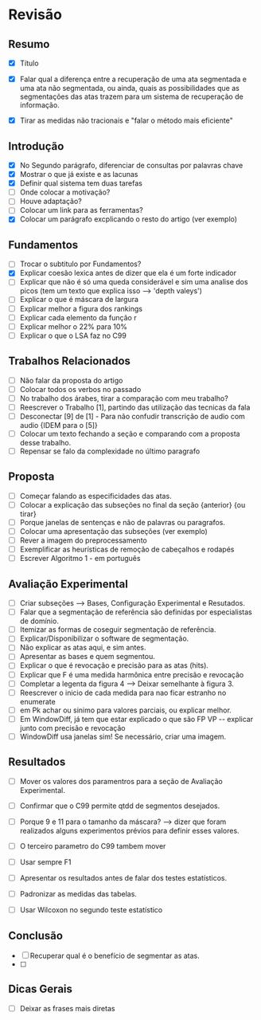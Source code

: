 
# Revisão

## Resumo
  - [x] Título
  - [x] Falar qual a diferença entre a recuperação de uma ata segmentada e uma ata não segmentada, ou ainda, quais as possibilidades que as segmentações das atas trazem para um sistema de recuperação de informação.
  - [x] Tirar as medidas não tracionais e "falar o método mais eficiente"


## Introdução
  - [x] No Segundo parágrafo, diferenciar de consultas por palavras chave
  - [x] Mostrar o que já existe e as lacunas
  - [x] Definir qual sistema tem duas tarefas
  - [ ] Onde colocar a motivação?
  - [ ] Houve adaptação?
  - [ ] Colocar um link para as ferramentas?
  - [x] Colocar um parágrafo excplicando o resto do artigo (ver exemplo)

## Fundamentos
  - [ ] Trocar o subtitulo por Fundamentos?
  - [x] Explicar coesão lexica antes de dizer que ela é um forte indicador
  - [ ] Explicar que não é só uma queda considerável e sim uma analise dos picos (tem um texto que explica isso --> 'depth valeys')
  - [ ] Explicar o que é máscara de largura
  - [ ] Explicar melhor a figura dos rankings
  - [ ] Explicar cada elemento da função r
  - [ ] Explicar melhor o 22% para 10%
  - [ ] Explicar o que o LSA faz no C99

## Trabalhos Relacionados
  - [ ] Não falar da proposta do artigo
  - [ ] Colocar todos os verbos no passado
  - [ ] No trabalho dos árabes, tirar a comparação com meu trabalho?
  - [ ] Reescrever o Trabalho [1], partindo das utilização das tecnicas da fala
  - [ ] Desconectar [9] de [1] - Para não confudir transcrição de audio com audio {IDEM para o [5]}
  - [ ] Colocar um texto fechando a seção e comparando com a proposta desse trabalho.
  - [ ] Repensar se falo da complexidade no último paragrafo

## Proposta
  - [ ] Começar falando as especificidades das atas.
  - [ ] Colocar a explicação das subseções no final da seção {anterior} {ou tirar}
  - [ ] Porque janelas de sentenças e não de palavras ou paragrafos.
  - [ ] Colocar uma apresentação das subseções (ver exemplo)
  - [ ] Rever a imagem do preprocessamento
  - [ ] Exemplificar as heurísticas de remoção de cabeçalhos e rodapés
  - [ ] Escrever Algoritmo 1 - em português

## Avaliação Experimental
  - [ ] Criar subseções --> Bases, Configuração Experimental e Resutados.
  - [ ] Falar que a segmentação de referência são definidas por especialistas de domínio.
  - [ ] Itemizar as formas de coseguir segmentação de referência.
  - [ ] Explicar/Disponibilizar o software de segmentação.
  - [ ] Não explicar as atas aqui, e sim antes.
  - [ ] Apresentar as bases e quem segmentou.
  - [ ] Explicar o que é revocação e precisão para as atas (hits).
  - [ ] Explicar que F é uma medida harmônica entre precisão e revocação
  - [ ] Completar a legenta da figura 4 --> Deixar semelhante à figura 3.
  - [ ] Reescrever o inicio de cada medida para nao ficar estranho no enumerate
  - [ ] em Pk achar ou sinimo para valores parciais, ou explicar melhor.
  - [ ] Em WindowDiff, já tem que estar explicado o que são FP VP -- explicar junto com precisão e revocação
  - [ ] WindowDiff usa janelas sim! Se necessário, criar uma imagem.

##  Resultados
  - [ ] Mover os valores dos paramentros para a seção de Avaliação Experimental.
  - [ ] Confirmar que o C99 permite qtdd de segmentos desejados.
  - [ ] Porque 9 e 11 para o tamanho da máscara? --> dizer que foram realizados alguns experimentos prévios para definir esses valores.
  - [ ] O terceiro parametro do C99 tambem mover
  - [ ] Usar sempre F1
  - [ ] Apresentar os resultados antes de falar dos testes estatísticos.
  - [ ] Padronizar as medidas das tabelas.
  - [ ] Usar Wilcoxon no segundo teste estatístico


## Conclusão
  - [ ] Recuperar qual é o benefício de segmentar as atas.
  - [ ] 

## Dicas Gerais
  - [ ] Deixar as frases mais diretas














